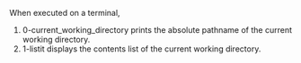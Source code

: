 When executed on a terminal,
1) 0-current_working_directory prints the absolute pathname of the current working directory.
2) 1-listit displays the contents list of the current working directory.
